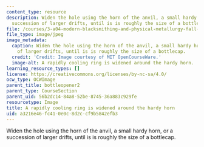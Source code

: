 ```yaml
---
content_type: resource
description: Widen the hole using the horn of the anvil, a small hardy horn, or a
  succession of larger drifts, until is is roughly the size of a bottlecap.
file: /courses/3-a04-modern-blacksmithing-and-physical-metallurgy-fall-2008/a3216e46fc410e0c8d2ccf9b5842efb3_063.jpg
file_type: image/jpeg
image_metadata:
  caption: Widen the hole using the horn of the anvil, a small hardy horn, or a succession
    of larger drifts, until is is roughly the size of a bottlecap.
  credit: 'Credit: Image courtesy of MIT OpenCourseWare.'
  image-alt: A rapidly cooling ring is widened around the hardy horn.
learning_resource_types: []
license: https://creativecommons.org/licenses/by-nc-sa/4.0/
ocw_type: OCWImage
parent_title: bottleopener2
parent_type: CourseSection
parent_uid: 56b2dc14-84a8-52be-8745-36a883c929fe
resourcetype: Image
title: A rapidly cooling ring is widened around the hardy horn
uid: a3216e46-fc41-0e0c-8d2c-cf9b5842efb3
---
```

Widen the hole using the horn of the anvil, a small hardy horn, or a succession of larger drifts, until is is roughly the size of a bottlecap.